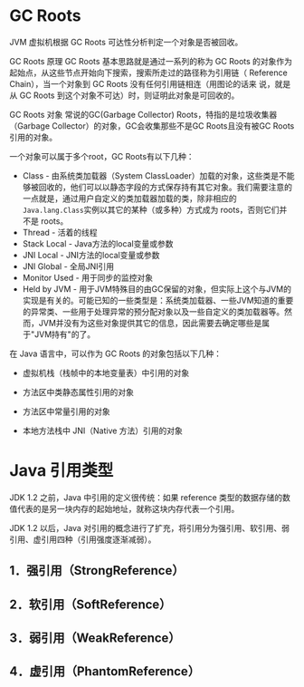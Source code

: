 # GC Roots

JVM 虚拟机根据 GC Roots 可达性分析判定一个对象是否被回收。

GC Roots 原理
GC Roots 基本思路就是通过一系列的称为 GC Roots 的对象作为起始点，从这些节点开始向下搜索，搜索所走过的路径称为引用链（ Reference Chain），当一个对象到 GC Roots 没有任何引用链相连（用图论的话来 说，就是从 GC Roots 到这个对象不可达）时，则证明此对象是可回收的。

GC Roots 对象
常说的GC(Garbage Collector) Roots，特指的是垃圾收集器（Garbage Collector）的对象，GC会收集那些不是GC Roots且没有被GC Roots引用的对象。

一个对象可以属于多个root，GC Roots有以下几种：

- Class - 由系统类加载器（System ClassLoader）加载的对象，这些类是不能够被回收的，他们可以以静态字段的方式保存持有其它对象。我们需要注意的一点就是，通过用户自定义的类加载器加载的类，除非相应的`Java.lang.Class`实例以其它的某种（或多种）方式成为 roots，否则它们并不是 roots。
- Thread - 活着的线程
- Stack Local - Java方法的local变量或参数
- JNI Local - JNI方法的local变量或参数
- JNI Global - 全局JNI引用
- Monitor Used - 用于同步的监控对象
- Held by JVM - 用于JVM特殊目的由GC保留的对象，但实际上这个与JVM的实现是有关的。可能已知的一些类型是：系统类加载器、一些JVM知道的重要的异常类、一些用于处理异常的预分配对象以及一些自定义的类加载器等。然而，JVM并没有为这些对象提供其它的信息，因此需要去确定哪些是属于"JVM持有"的了。

在 Java 语言中，可以作为 GC Roots 的对象包括以下几种：

- 虚拟机栈（栈帧中的本地变量表）中引用的对象

- 方法区中类静态属性引用的对象

- 方法区中常量引用的对象

- 本地方法栈中 JNI（Native 方法）引用的对象

# Java 引用类型

JDK 1.2 之前，Java 中引用的定义很传统：如果 reference 类型的数据存储的数值代表的是另一块内存的起始地址，就称这块内存代表一个引用。

JDK 1.2 以后，Java 对引用的概念进行了扩充，将引用分为强引用、软引用、弱引用、虚引用四种（引用强度逐渐减弱）。

## 1．强引用（StrongReference）

## 2．软引用（SoftReference）

## 3．弱引用（WeakReference）

## 4．虚引用（PhantomReference）



<!-- EOF -->